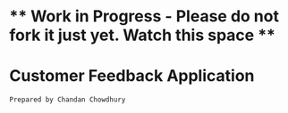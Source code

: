 
# **  Work in Progress - Please do not fork it just yet. Watch this space **

# Customer Feedback Application 
````
Prepared by Chandan Chowdhury

````


